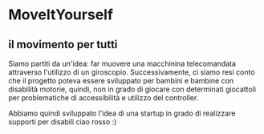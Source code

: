 # MoveItYourself
## il movimento per tutti

Siamo partiti da un'idea: far muovere una macchinina telecomandata attraverso l'utilizzo di un giroscopio.
Successivamente, ci siamo resi conto che il progetto poteva essere sviluppato per bambini e bambine con disabilità motorie, quindi, non in grado di giocare con determinati giocattoli per problematiche di accessibilità e utilizzo del controller.

Abbiamo quindi sviluppato l'idea di una startup in grado di realizzare supporti per disabili
ciao rosso :)
